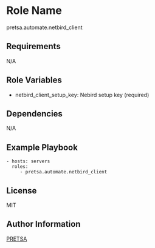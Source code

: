 Role Name
=========

pretsa.automate.netbird_client

Requirements
------------

N/A

Role Variables
--------------

- netbird_client_setup_key: Nebird setup key (required)

Dependencies
------------

N/A

Example Playbook
----------------

    - hosts: servers
      roles:
         - pretsa.automate.netbird_client

License
-------

MIT

Author Information
------------------

[PRETSA](https://pretsa.dev)
